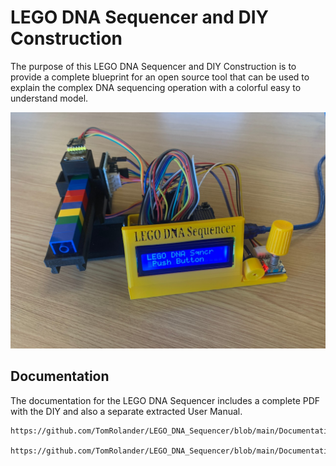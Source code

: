 # LEGO DNA Sequencer and DIY Construction
The purpose of this LEGO DNA Sequencer and DIY Construction is to provide a complete blueprint for an open source tool that can be used to explain the complex DNA sequencing operation with a colorful easy to understand model.

![LEGO DNA Sequencer](https://github.com/TomRolander/LEGO_DNA_Sequencer/blob/main/Images/LEGO_DNA_Sequencer.jpg)


 ## Documentation
 The documentation for the LEGO DNA Sequencer includes a complete PDF with the DIY and also a separate extracted User Manual.

    https://github.com/TomRolander/LEGO_DNA_Sequencer/blob/main/Documentation/LEGO%20DNA%20Sequencer%20User%20Manual.pdf

    https://github.com/TomRolander/LEGO_DNA_Sequencer/blob/main/Documentation/LEGO%20DNA%20Sequencer%20User%20Manual.pdf
